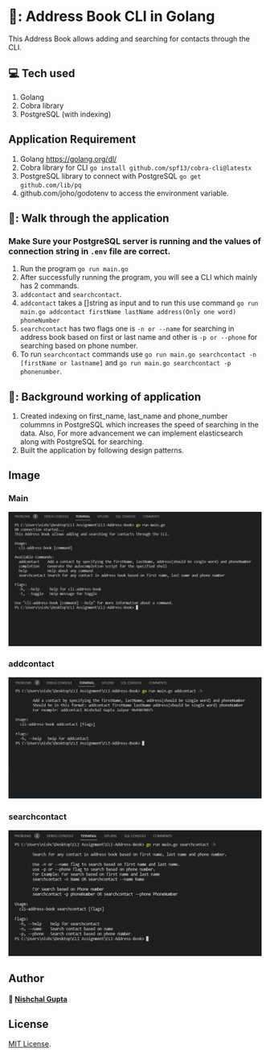 # 📖: Address Book CLI in Golang  
 
This Address Book allows adding and searching for contacts through the CLI.

## :computer: Tech used 

1. Golang
2. Cobra library
3. PostgreSQL (with indexing)

## Application Requirement

1. Golang https://golang.org/dl/
2. Cobra library for CLI `go install github.com/spf13/cobra-cli@latestx`
3. PostgreSQL library to connect with PostgreSQL `go get github.com/lib/pq`
4. github.com/joho/godotenv to access the environment variable.

## 🐼: Walk through the application

### Make Sure your PostgreSQL server is running and the values of connection string in `.env` file are correct.
1. Run the program `go run main.go`
2. After successfully running the program, you will see a CLI which mainly has 2 commands.
3. `addcontact` and `searchcontact`.
4. `addcontact` takes a []string as input and to run this use command `go run main.go addcontact firstName lastName address(Only one word) phoneNumber`
5. `searchcontact` has two flags one is `-n or --name` for searching in address book based on first or last name and other is `-p or --phone` for searching based on phone number.
6. To run `searchcontact` commands use `go run main.go searchcontact -n [firstName or lastname]` and `go run main.go searchcontact -p phonenumber`.

## 🐼: Background working of application

1. Created indexing on first_name, last_name and phone_number colummns in PostgreSQL which increases the speed of searching in the data. Also, For more advancement we can implement elasticsearch along with PostgreSQL for searching.
2. Built the application by following design patterns.   

## Image
### Main
![](https://github.com/wanton-idol/CLI-Address-Book/blob/main/images/main.png)

### addcontact
![](https://github.com/wanton-idol/CLI-Address-Book/blob/main/images/addcontact.png)

### searchcontact
![](https://github.com/wanton-idol/CLI-Address-Book/blob/main/images/searchcontact.png)

## Author   

#### :wave: [Nishchal Gupta](https://www.linkedin.com/in/itsnishchal/)


## License

[MIT License](LICENSE).
